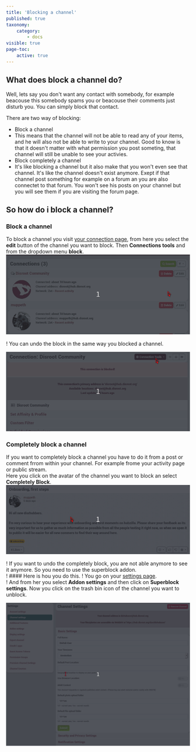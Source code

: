 ```yaml
---
title: 'Blocking a channel'
published: true
taxonomy:
    category:
        - docs
visible: true
page-toc:
    active: true
---
```


## What does block a channel do?

Well, lets say you don't want any contact with somebody, for example beacouse this somebody spams you or beacouse their comments just disturb you. You can simply block that contact.  

There are two way of blocking:
* Block a channel
 * This means that the channel will not be able to read any of your items, and he will also not be able to write to your channel. Good to know is that it doesn't matter with what permission you post someting, that channel will still be unable to see your activies.  
* Block completely a channel
 * It's like blocking a channel but it also make that you won't even see that channel. It's like the channel doesn't exist anymore. Exept if that channel post something for example on a forum an you are also connectet to that forum. You won't see his posts on your channel but you will see them if you are visiting the forum page.

## So how do i block a channel?  

### Block a channel
To block a channel you visit [your connection page](https://hub.disroot.org/connections), from here you select the **edit** button of the channel you want to block. Then **Connections tools** and from the dropdown menu **block**.
![](en/BlockChannel.gif)

! You can undo the block in the same way you blocked a channel.

![](en/UnBlockChannel.gif)  

### Completely block a channel
If you want to completely block a channel you have to do it from a post or comment frrom within your channel.
For example frome your activity page or public stream.  
Here you click on the avatar of the channel you want to block an select **Completely Block**.
![CompletelyBlockChannel](en/CompletelyBlockChannel.gif)  

! If you want to undo the completely block, you are not able anymore to see it anymore. So you need to use the superblock addon.  
! #### Here is hou you do this.
! You go on your [settings page](https://hub.disroot.org/settings).  
! And from her you select **Addon settings** and then click on **Superblock settings**. Now you click on the trash bin icon of the channel you want to unblock.

![CompletelyUnBlockChannel](en/CompletelyUnBlockChannel.gif)
